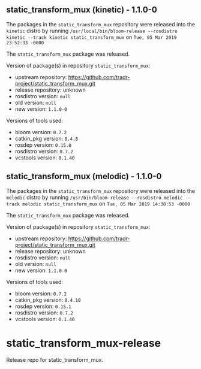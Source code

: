 ## static_transform_mux (kinetic) - 1.1.0-0

The packages in the `static_transform_mux` repository were released into the `kinetic` distro by running `/usr/local/bin/bloom-release --rosdistro kinetic --track kinetic static_transform_mux` on `Tue, 05 Mar 2019 23:52:33 -0000`

The `static_transform_mux` package was released.

Version of package(s) in repository `static_transform_mux`:

- upstream repository: https://github.com/tradr-project/static_transform_mux.git
- release repository: unknown
- rosdistro version: `null`
- old version: `null`
- new version: `1.1.0-0`

Versions of tools used:

- bloom version: `0.7.2`
- catkin_pkg version: `0.4.8`
- rosdep version: `0.15.0`
- rosdistro version: `0.7.2`
- vcstools version: `0.1.40`


## static_transform_mux (melodic) - 1.1.0-0

The packages in the `static_transform_mux` repository were released into the `melodic` distro by running `/usr/bin/bloom-release --rosdistro melodic --track melodic static_transform_mux` on `Tue, 05 Mar 2019 14:38:53 -0000`

The `static_transform_mux` package was released.

Version of package(s) in repository `static_transform_mux`:

- upstream repository: https://github.com/tradr-project/static_transform_mux.git
- release repository: unknown
- rosdistro version: `null`
- old version: `null`
- new version: `1.1.0-0`

Versions of tools used:

- bloom version: `0.7.2`
- catkin_pkg version: `0.4.10`
- rosdep version: `0.15.1`
- rosdistro version: `0.7.2`
- vcstools version: `0.1.40`


# static_transform_mux-release
Release repo for static_transform_mux.
